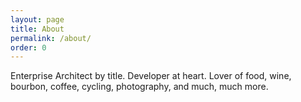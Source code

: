 ```yaml
---
layout: page
title: About
permalink: /about/
order: 0
---
```

Enterprise Architect by title. Developer at heart. Lover of food, wine, bourbon, coffee, cycling, photography, and much, much more.